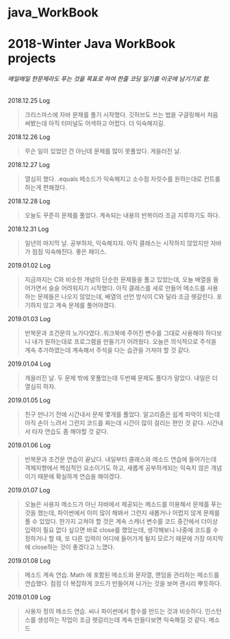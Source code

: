 # java_WorkBook
<h1>2018-Winter Java WorkBook projects</h1>
<h6>매일매일 한문제라도 푸는 것을 목표로 하여 한줄 코딩 일기를 이곳에 남기기로 함.</h6>

2018.12.25 Log
> 크리스마스에 자바 문제를 풀기 시작했다. 깃허브도 쓰는 법을 구글링해서 처음 써봤는데 아직 터미널도 어색하고 어렵다. 더 익숙해지길.

2018.12.26 Log
> 무슨 일이 있었던 건 아닌데 문제를 많이 못풀었다. 게을러진 날.

2018.12.27 Log
> 열심히 했다. .equals 메소드가 익숙해지고 소수점 자릿수를 원하는대로 컨트롤하는게 편해졌다.

2018.12.28 Log
> 오늘도 꾸준히 문제를 풀었다. 계속되는 내용의 반복이라 조금 지루하기도 하다.

2018.12.31 Log
> 일년의 마지막 날. 공부하자, 익숙해지자. 아직 클래스는 시작하지 않았지만 자바가 점점 익숙해진다. 좋은 페이스.

2019.01.02 Log
> 지금까지는 C와 비슷한 개념의 단순한 문제들을 풀고 있었는데, 오늘 배열을 들어가면서 슬슬 어려워지기 시작했다. 
아직 클래스를 새로 만들어 메소드를 사용하는 문제들은 나오지 않았는데, 배열의 선언 방식이 C와 달라 조금 헷갈린다. 포기하지 않고 계속 문제를 풀어야겠다.

2019.01.03 Log
> 반복문과 조건문의 노가다였다..워크북에 주어진 변수를 그대로 사용해야 하다보니 내가 원하는대로 프로그램을 만들기가 어려웠다. 
오늘은 의식적으로 주석을 계속 추가하였는데 계속해서 주석을 다는 습관을 가져야 할 것 같다. 

2019.01.04 Log
> 게을러진 날. 두 문제 밖에 못풀었는데 두번쨰 문제도 풀다가 말았다. 내일은 더 열심히 하자.

2019.01.05 Log
> 친구 만나기 전에 시간내서 문제 몇개를 풀었다. 알고리즘은 쉽게 파악이 되는데 아직 손이 느려서 그런지 코드를 짜는데 시간이 많이 걸리는 편인 것 같다. 시간내서 타자 연습도 좀 해야할 것 같다.

2019.01.06 Log
> 반복문과 조건문 연습이 끝났다. 내일부터 클래스와 메소드 연습에 들어가는데 객체지향에서 핵심적인 요소이기도 하고, 새롭게 공부하게되는 익숙치 않은 개념이기 때문에 확실하게 연습을 해야겠다.

2019.01.07 Log
> 오늘은 사용자 메소드가 아닌 자바에서 제공되는 메소드를 이용해서 문제를 푸는 것을 했는데, 파이썬에서 이미 많이 해봐서 그런지 새롭거나 어렵지 않게 문제를 풀 수 있었다. 한가지 고쳐야 할 것은 계속 스캐너 변수를 코드 중간에서 더이상 입력이 필요 없다 싶으면 바로 close를 했었는데, 생각해보니 나중에 코드를 수정하거나 할 때, 또 다른 입력이 어디에 들어가게 될지 모르기 때문에 가장 마지막에 close하는 것이 좋겠다고 느꼈다.

2019.01.08 Log
> 메소드 계속 연습. Math 에 포함된 메소드와 문자열, 랜덤을 관리하는 메소드를 연습했다. 점점 더 복잡하게 코드가 만들어져 나가는 것을 보며 괜시리 뿌듯하다.

2019.01.09 Log
> 사용자 정의 메소드 연습. 씨나 파이썬에서 함수를 만드는 것과 비슷하다. 인스턴스를 생성하는 작업이 조금 헷갈리는데 계속 만들다보면 익숙해질 것 같다.
메소드 


